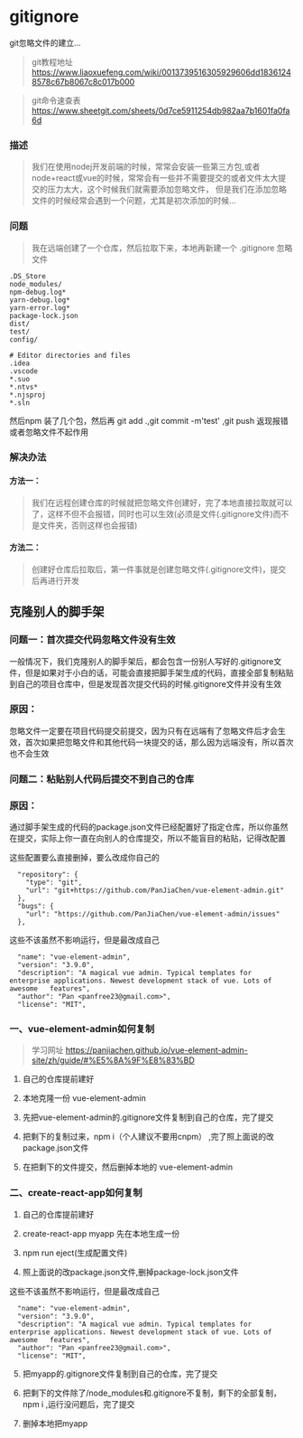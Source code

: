 # gitignore
git忽略文件的建立...
> git教程地址 https://www.liaoxuefeng.com/wiki/0013739516305929606dd18361248578c67b8067c8c017b000

> git命令速查表  https://www.sheetgit.com/sheets/0d7ce5911254db982aa7b1601fa0fa6d
### 描述
> 我们在使用nodej开发前端的时候，常常会安装一些第三方包,或者node+react或vue的时候，常常会有一些并不需要提交的或者文件太大提交的压力太大，这个时候我们就需要添加忽略文件，
但是我们在添加忽略文件的时候经常会遇到一个问题，尤其是初次添加的时候...
### 问题
> 我在远端创建了一个仓库，然后拉取下来，本地再新建一个 .gitignore 忽略文件
```
.DS_Store
node_modules/
npm-debug.log*
yarn-debug.log*
yarn-error.log*
package-lock.json
dist/
test/
config/

# Editor directories and files
.idea
.vscode
*.suo
*.ntvs*
*.njsproj
*.sln

```
然后npm 装了几个包，然后再 git add .,git commit -m'test' ,git push 返现报错或者忽略文件不起作用

### 解决办法
#### 方法一：
> 我们在远程创建仓库的时候就把忽略文件创建好，完了本地直接拉取就可以了，这样不但不会报错，同时也可以生效(必须是文件(.gitignore文件)而不是文件夹，否则这样也会报错)
#### 方法二：
> 创建好仓库后拉取后，第一件事就是创建忽略文件(.gitignore文件)，提交后再进行开发


## 克隆别人的脚手架
### 问题一：首次提交代码忽略文件没有生效

一般情况下，我们克隆别人的脚手架后，都会包含一份别人写好的.gitignore文件，但是如果对于小白的话，可能会直接把脚手架生成的代码，直接全部复制粘贴到自己的项目仓库中，但是发现首次提交代码的时候.gitignore文件并没有生效

### 原因：

忽略文件一定要在项目代码提交前提交，因为只有在远端有了忽略文件后才会生效，首次如果把忽略文件和其他代码一块提交的话，那么因为远端没有，所以首次也不会生效

### 问题二：粘贴别人代码后提交不到自己的仓库

### 原因：
通过脚手架生成的代码的package.json文件已经配置好了指定仓库，所以你虽然在提交，实际上你一直在向别人的仓库提交，所以不能盲目的粘贴，记得改配置

这些配置要么直接删掉，要么改成你自己的
```
  "repository": {
    "type": "git",
    "url": "git+https://github.com/PanJiaChen/vue-element-admin.git"
  },
  "bugs": {
    "url": "https://github.com/PanJiaChen/vue-element-admin/issues"
  },
```

这些不该虽然不影响运行，但是最改成自己
```
  "name": "vue-element-admin",
  "version": "3.9.0",
  "description": "A magical vue admin. Typical templates for enterprise applications. Newest development stack of vue. Lots of awesome   features",
  "author": "Pan <panfree23@gmail.com>",
  "license": "MIT",
```

### 一、vue-element-admin如何复制

> 学习网址 https://panjiachen.github.io/vue-element-admin-site/zh/guide/#%E5%8A%9F%E8%83%BD

1. 自己的仓库提前建好

2. 本地克隆一份 vue-element-admin

3. 先把vue-element-admin的.gitignore文件复制到自己的仓库，完了提交
 
4. 把剩下的复制过来，npm  i（个人建议不要用cnpm） ,完了照上面说的改package.json文件

5. 在把剩下的文件提交，然后删掉本地的 vue-element-admin

### 二、create-react-app如何复制

1. 自己的仓库提前建好

2. create-react-app myapp 先在本地生成一份

3. npm run eject(生成配置文件)

4. 照上面说的改package.json文件,删掉package-lock.json文件

  这些不该虽然不影响运行，但是最改成自己

  ```
    "name": "vue-element-admin",
    "version": "3.9.0",
    "description": "A magical vue admin. Typical templates for enterprise applications. Newest development stack of vue. Lots of awesome   features",
    "author": "Pan <panfree23@gmail.com>",
    "license": "MIT",
  ```

5. 把myapp的.gitignore文件复制到自己的仓库，完了提交

6. 把剩下的文件除了/node_modules和.gitignore不复制，剩下的全部复制，npm i ,运行没问题后，完了提交

7. 删掉本地把myapp




